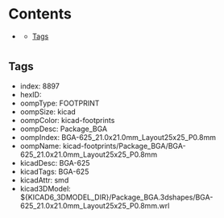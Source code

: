 



Contents
========

* [](#)
	* [Tags](#tags)

# 

## Tags

- index: 8897
- hexID: 
- oompType: FOOTPRINT
- oompSize: kicad
- oompColor: kicad-footprints
- oompDesc: Package_BGA
- oompIndex: BGA-625_21.0x21.0mm_Layout25x25_P0.8mm
- oompName: kicad-footprints/Package_BGA/BGA-625_21.0x21.0mm_Layout25x25_P0.8mm
- kicadDesc: BGA-625
- kicadTags: BGA-625
- kicadAttr: smd
- kicad3DModel: ${KICAD6_3DMODEL_DIR}/Package_BGA.3dshapes/BGA-625_21.0x21.0mm_Layout25x25_P0.8mm.wrl
